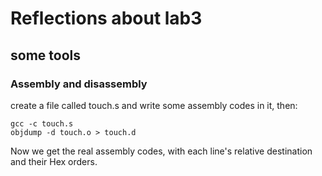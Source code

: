 # Reflections about lab3
## some tools
### Assembly and disassembly
create a file called touch.s and write some assembly codes in it, then:
``` 
gcc -c touch.s
objdump -d touch.o > touch.d
```
Now we get the real assembly codes, with each line's relative destination and their Hex orders.
